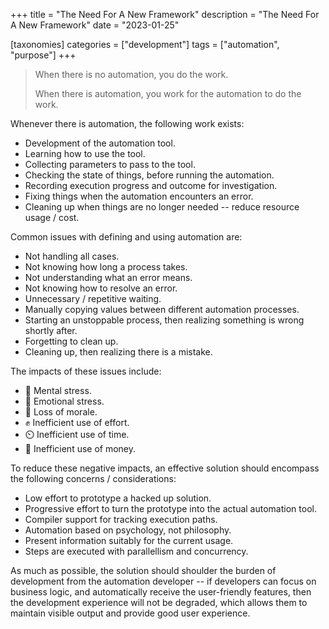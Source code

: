 +++
title = "The Need For A New Framework"
description = "The Need For A New Framework"
date = "2023-01-25"

[taxonomies]
categories = ["development"]
tags = ["automation", "purpose"]
+++

> When there is no automation, you do the work.
>
> When there is automation, you work for the automation to do the work.

Whenever there is automation, the following work exists:

* Development of the automation tool.
* Learning how to use the tool.
* Collecting parameters to pass to the tool.
* Checking the state of things, before running the automation.
* Recording execution progress and outcome for investigation.
* Fixing things when the automation encounters an error.
* Cleaning up when things are no longer needed -- reduce resource usage / cost.

Common issues with defining and using automation are:

* Not handling all cases.
* Not knowing how long a process takes.
* Not understanding what an error means.
* Not knowing how to resolve an error.
* Unnecessary / repetitive waiting.
* Manually copying values between different automation processes.
* Starting an unstoppable process, then realizing something is wrong shortly after.
* Forgetting to clean up.
* Cleaning up, then realizing there is a mistake.

The impacts of these issues include:

* 🧠 Mental stress.
* 💙 Emotional stress.
* 🥹 Loss of morale.
* ✊ Inefficient use of effort.
* ⏲️ Inefficient use of time.
* 💸 Inefficient use of money.

To reduce these negative impacts, an effective solution should encompass the following concerns / considerations:

* Low effort to prototype a hacked up solution.
* Progressive effort to turn the prototype into the actual automation tool.
* Compiler support for tracking execution paths.
* Automation based on psychology, not philosophy.
* Present information suitably for the current usage.
* Steps are executed with parallellism and concurrency.

As much as possible, the solution should shoulder the burden of development from the automation developer -- if developers can focus on business logic, and automatically receive the user-friendly features, then the development experience will not be degraded, which allows them to maintain visible output and provide good user experience.
